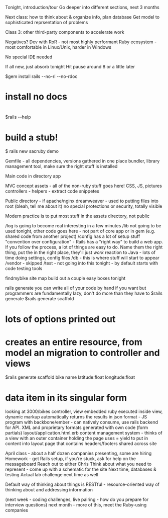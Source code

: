 Tonight, introduction/tour
Go deeper into different sections, next 3 months

Next class: how to think about & organize info, plan database
Get model to sophisticated reprsentation of problems

Class 3: other third-party components to accelerate work

Negatives?
Dev with RoR - not most highly performant
Ruby ecosystem - most comfortable in Linux/Unix, harder in Windows

No special IDE needed

If all new, just absorb tonight
Hit pause around 8 or a little later

$gem install rails --no-ri --no-rdoc
# install no docs
#

$rails --help

# build a stub!
$ rails new sacruby demo

Gemfile - all dependencies, versions gathered in one place
bundler, library management tool, make sure the right stuff is installed

Main code in directory app

MVC concept
assets - all of the non-ruby stuff goes here! CSS, JS, pictures
controllers - 
helpers - extract code snippetes

Public directory - if apache/nginx dreamweaver - used to putting files into root
(bleah, tell me about it)
no special protections or security, totally visible

Modern practice is to put most stuff in the assets directory, not public

/log is going to become real interesting in a few minutes
/lib not going to be used tonight, other code goes here - not part of core app or in gem
(e.g. shared code from another project)
/config has a lot of setup stuff
"convention over configuration" - Rails has a "right way" to build a web app. If you follow the process, a lot of things are easy to do. Name them the right thing, put the in the right place, they'll just *work*
reaction to Java - lots of time doing settings, config files
/db - this is where stuff will start to appear
/vendor - skipped
/test - not going into this tonight - by default starts with code testing tools


findmybike site map
build out a couple easy boxes tonight

rails generate
you can write all of your code by hand if you want
but programmers are fundamentally lazy, don't do more than they have to
$rails generate
$rails generate scaffold
# lots of options printed out
# creates an entire resource, from model an migration to controller and views
$rails generate scaffold bike name latitude:float longitude:float
# data item in its singular form

looking at 3000/bikes
controller, view
embedded ruby executed inside view, dynamic markup
automatically returns the results in json format - JS program with backbone/ember - can natively consume, use rails backend for API. XML and proprietary formats generated with own code
(form partials)
layout/application.html.erb
content management system - thinks of a view with an outer container holding the page
uses = yield to put in content into layout page that contains
headers/footers shared across site


April class - about a half dozen companies presenting, some are hiring
Homework - get Rails setup, if you're stuck, ask for help on the messageboard
Reach out to either Chris
Think about what you need to represent - come up with a schematic for the site
Next time, databases & testing
Actual lab challenge next time as well

Default way of thinking about things is RESTful - resource-oriented way of thinking about and addressing information

(next week - coding challenges, live pairing - how do you prepare for interview questions)
next month - more of this, meet the Ruby-using companies